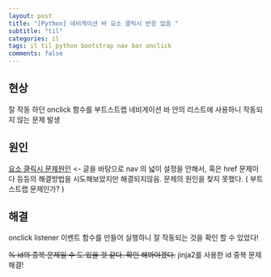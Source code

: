 ```yaml
---
layout: post
title: "[Python] 네비게이션 바 요소 클릭시 반응 없음 "
subtitle: "til"
categories: il
tags: il til python bootstrap nav bar onclick
comments: false
---
```

## 현상
잘 작동 하던 onclick 함수를 부트스트랩 네비게이션 바 안의 리스트에 사용하니 작동되지 않는 문제 발생
    

## 원인
[요소 클릭시 문제원인](https://www.notion.so/b9dee93ca9684cf59f121f8122c3939e)  <- 글을 바탕으로
     nav 의 넓이 설정을 안해서, 혹은 href 문제이다 등등의 해결방법을 시도해보았지만 해결되지않음.
    문제의 원인을 찾지 못했다. ( 부트스트랩 문제인가? )
    

## 해결    
onclick listener 이벤트 함수를 만들어 실행하니 잘 작동되는 것을 확인 할 수 있었다!

~~% id의 중복 문제일 수 도 있을 것 같다. 확인 해봐야겠다.~~ 
jinja2를 사용한 id 중복 문제 해결!